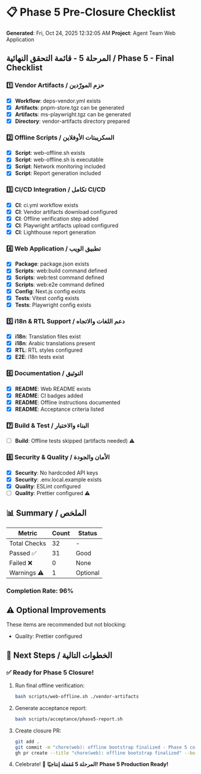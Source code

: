 # 📋 Phase 5 Pre-Closure Checklist
**Generated**: Fri, Oct 24, 2025 12:32:05 AM
**Project**: Agent Team Web Application

## المرحلة 5 - قائمة التحقق النهائية / Phase 5 - Final Checklist


### 1️⃣ Vendor Artifacts / حزم المورّدين

- [x] **Workflow**: deps-vendor.yml exists
- [x] **Artifacts**: pnpm-store.tgz can be generated
- [x] **Artifacts**: ms-playwright.tgz can be generated
- [x] **Directory**: vendor-artifacts directory prepared

### 2️⃣ Offline Scripts / السكريبتات الأوفلاين

- [x] **Script**: web-offline.sh exists
- [x] **Script**: web-offline.sh is executable
- [x] **Script**: Network monitoring included
- [x] **Script**: Report generation included

### 3️⃣ CI/CD Integration / تكامل CI/CD

- [x] **CI**: ci.yml workflow exists
- [x] **CI**: Vendor artifacts download configured
- [x] **CI**: Offline verification step added
- [x] **CI**: Playwright artifacts upload configured
- [x] **CI**: Lighthouse report generation

### 4️⃣ Web Application / تطبيق الويب

- [x] **Package**: package.json exists
- [x] **Scripts**: web:build command defined
- [x] **Scripts**: web:test command defined
- [x] **Scripts**: web:e2e command defined
- [x] **Config**: Next.js config exists
- [x] **Tests**: Vitest config exists
- [x] **Tests**: Playwright config exists

### 5️⃣ i18n & RTL Support / دعم اللغات والاتجاه

- [x] **i18n**: Translation files exist
- [x] **i18n**: Arabic translations present
- [x] **RTL**: RTL styles configured
- [x] **E2E**: i18n tests exist

### 6️⃣ Documentation / التوثيق

- [x] **README**: Web README exists
- [x] **README**: CI badges added
- [x] **README**: Offline instructions documented
- [x] **README**: Acceptance criteria listed

### 7️⃣ Build & Test / البناء والاختبار

- [ ] **Build**: Offline tests skipped (artifacts needed) ⚠️

### 8️⃣ Security & Quality / الأمان والجودة

- [x] **Security**: No hardcoded API keys
- [x] **Security**: .env.local.example exists
- [x] **Quality**: ESLint configured
- [ ] **Quality**: Prettier configured ⚠️

## 📊 Summary / الملخص

| Metric | Count | Status |
|--------|-------|--------|
| Total Checks | 32 | - |
| Passed ✅ | 31 | Good |
| Failed ❌ | 0 | None |
| Warnings ⚠️ | 1 | Optional |

### Completion Rate: 96%


## ⚠️ Optional Improvements

These items are recommended but not blocking:

- Quality: Prettier configured

## 🚀 Next Steps / الخطوات التالية

### ✅ Ready for Phase 5 Closure!

1. Run final offline verification:
   ```bash
   bash scripts/web-offline.sh ./vendor-artifacts
   ```

2. Generate acceptance report:
   ```bash
   bash scripts/acceptance/phase5-report.sh
   ```

3. Create closure PR:
   ```bash
   git add .
   git commit -m "chore(web): offline bootstrap finalized - Phase 5 complete"
   gh pr create --title "chore(web): offline bootstrap finalized" --body "Phase 5 completed with full offline support"
   ```

4. Celebrate! 🎉
   **المرحلة 5 مُقفلة إنتاجيًا!**
   **Phase 5 Production Ready!**

